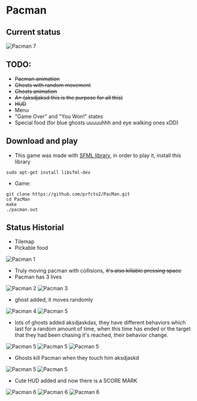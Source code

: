 # Pacman

## Current status

![Pacman 7](assets/Captures/capture29.png)

## TODO:
* ~~Pacman animation~~
* ~~Ghosts with random movement~~
* ~~Ghosts animation~~
* ~~A* (aksdjaksd this is the purpose for all this)~~
* ~~HUD~~
* Menu
* "Game Over" and "You Won!" states
* Special food (for blue ghosts uuuuuhhh and eye walking ones xDD)

## Download and play
* This game was made with [SFML library](https://www.sfml-dev.org/), in order to play it, install this library
```
sudo apt-get install libsfml-dev
```

* Game:
```
git clone https://github.com/prfcto2/PacMan.git
cd PacMan
make
./pacman.out
```

## Status Historial
* Tilemap
* Pickable food

![Pacman 1](assets/Captures/capture4.png)

* Truly moving pacman with collisions, ~~it's also killable pressing space~~
* Pacman has 3 lives

![Pacman 2](assets/Captures/capture1.png) ![Pacman 3](assets/Captures/capture5.png)

* ghost added, it moves randomly

![Pacman 4](assets/Captures/capture7.png) ![Pacman 5](assets/Captures/capture9.png)

* lots of ghosts added aksdjaskdas, they have different behaviors which last for a random amount of time, when this time has ended or the target that they had been chasing it's reached, their behavior change.

![Pacman 5](assets/Captures/capture10.png) ![Pacman 5](assets/Captures/capture13.png) ![Pacman 5](assets/Captures/capture14.png)

* Ghosts kill Pacman when they touch him aksdjaskd

![Pacman 5](assets/Captures/capture15.png) ![Pacman 5](assets/Captures/capture16.png)

* Cute HUD added and now there is a SCORE MARK

![Pacman 6](assets/Captures/capture24.png) ![Pacman 6](assets/Captures/capture25.png) ![Pacman 6](assets/Captures/capture26.png)
